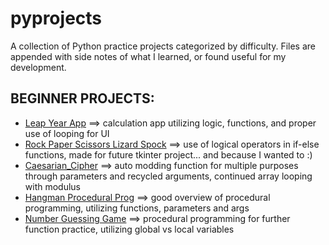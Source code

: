 # pyprojects
A collection of Python practice projects categorized by difficulty.
Files are appended with side notes of what I learned, or found useful for my development.

BEGINNER PROJECTS:
------------------
* [Leap Year App](https://github.com/lesheidrich/pyprojects/blob/Leap-year-app/leap_year_app.py) ==> calculation app utilizing logic, functions, and proper use of looping for UI
* [Rock Paper Scissors Lizard Spock](https://github.com/lesheidrich/pyprojects/blob/Rock-Paper-Scissors-Lizard-Spock/Rock_Paper_Scissors_Lizard_Spock.py) ==> use of logical operators in if-else functions, made for future tkinter project... and because I wanted to :)
* [Caesarian_Cipher](https://github.com/lesheidrich/pyprojects/blob/Caesar-Cipher/Caesarian_Cipher.py) ==> auto modding function for multiple purposes through parameters and recycled arguments, continued array looping with modulus
* [Hangman Procedural Prog](https://github.com/lesheidrich/pyprojects/blob/Hangman-Procedural/Hangman_Procedural.py)  ==> good overview of procedural programming, utilizing functions, parameters and args
* [Number Guessing Game](https://github.com/lesheidrich/pyprojects/blob/Number_Guessing_Game/Num_Guess_Game.py) ==> procedural programming for further function practice, utilizing global vs local variables
